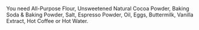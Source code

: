 You need All-Purpose Flour, Unsweetened Natural Cocoa Powder, Baking Soda & Baking Powder, Salt, Espresso Powder, Oil, Eggs, Buttermilk, Vanilla Extract, Hot Coffee or Hot Water.